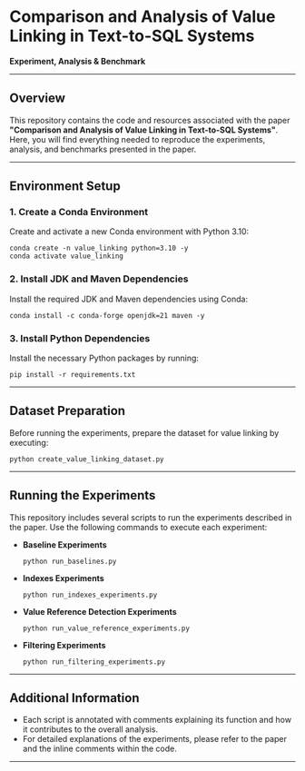 # Comparison and Analysis of Value Linking in Text-to-SQL Systems

**Experiment, Analysis & Benchmark**

---

## Overview

This repository contains the code and resources associated with the paper **"Comparison and Analysis of Value Linking in Text-to-SQL Systems"**. Here, you will find everything needed to reproduce the experiments, analysis, and benchmarks presented in the paper.

---

## Environment Setup

### 1. Create a Conda Environment

Create and activate a new Conda environment with Python 3.10:

    conda create -n value_linking python=3.10 -y
    conda activate value_linking

### 2. Install JDK and Maven Dependencies

Install the required JDK and Maven dependencies using Conda:

    conda install -c conda-forge openjdk=21 maven -y

### 3. Install Python Dependencies

Install the necessary Python packages by running:

    pip install -r requirements.txt

---

## Dataset Preparation

Before running the experiments, prepare the dataset for value linking by executing:

    python create_value_linking_dataset.py

---

## Running the Experiments

This repository includes several scripts to run the experiments described in the paper. Use the following commands to execute each experiment:

- **Baseline Experiments**  
      
      python run_baselines.py
  
- **Indexes Experiments**  
      
      python run_indexes_experiments.py
  
- **Value Reference Detection Experiments**  
      
      python run_value_reference_experiments.py
  
- **Filtering Experiments**  
      
      python run_filtering_experiments.py

---

## Additional Information

- Each script is annotated with comments explaining its function and how it contributes to the overall analysis.
- For detailed explanations of the experiments, please refer to the paper and the inline comments within the code.

---
